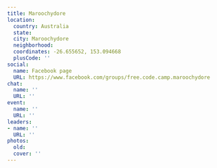 ```yaml
---
title: Maroochydore
location:
  country: Australia
  state: 
  city: Maroochydore
  neighborhood: 
  coordinates: -26.655652, 153.094668
  plusCode: ''
social:
  name: Facebook page
  URL: https://www.facebook.com/groups/free.code.camp.maroochydore
chat:
  name: ''
  URL: ''
event:
  name: ''
  URL: ''
leaders:
- name: ''
  URL: ''
photos:
  old: 
  cover: ''
---
```

